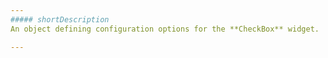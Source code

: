 ```yaml
---
##### shortDescription
An object defining configuration options for the **CheckBox** widget.

---
```


